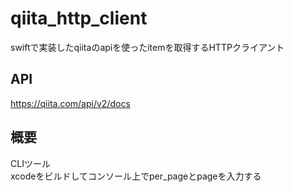 # qiita_http_client
swiftで実装したqiitaのapiを使ったitemを取得するHTTPクライアント

## API
https://qiita.com/api/v2/docs

## 概要
CLIツール  
xcodeをビルドしてコンソール上でper_pageとpageを入力する
